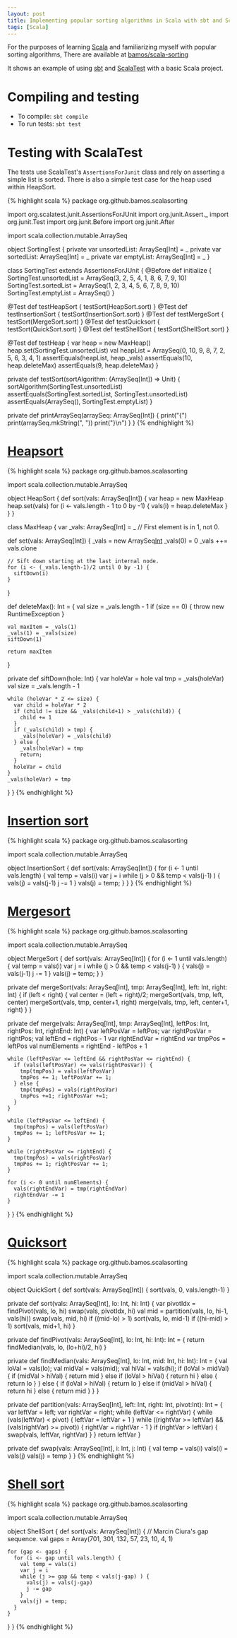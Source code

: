 ```yaml
---
layout: post
title: Implementing popular sorting algorithms in Scala with sbt and ScalaTest
tags: [Scala]
---
```


For the purposes of learning [Scala](http://www.scala-lang.org/)
and familiarizing myself with popular sorting algorithms,
There are available at
[bamos/scala-sorting](https://github.com/bamos/scala-sorting)

It shows an example of using [sbt](http://www.scala-sbt.org/)
and [ScalaTest](http://www.scalatest.org/) with a basic
Scala project.

# Compiling and testing
+ To compile: `sbt compile`
+ To run tests: `sbt test`

# Testing with ScalaTest
The tests use ScalaTest's `AssertionsForJunit` class
and rely on asserting a simple list is sorted.
There is also a simple test case for the heap used
within HeapSort.

{% highlight scala %}
package org.github.bamos.scalasorting

import org.scalatest.junit.AssertionsForJUnit
import org.junit.Assert._
import org.junit.Test
import org.junit.Before
import org.junit.After

import scala.collection.mutable.ArraySeq

object SortingTest {
  private var unsortedList: ArraySeq[Int] = _
  private var sortedList: ArraySeq[Int]   = _
  private var emptyList: ArraySeq[Int]    = _
}

class SortingTest extends AssertionsForJUnit {
  @Before def initialize {
    SortingTest.unsortedList = ArraySeq(3, 2, 5, 4, 1, 8, 6, 7, 9, 10)
    SortingTest.sortedList   = ArraySeq(1, 2, 3, 4, 5, 6, 7, 8, 9, 10)
    SortingTest.emptyList = ArraySeq()
  }

  @Test def testHeapSort      { testSort(HeapSort.sort) }
  @Test def testInsertionSort { testSort(InsertionSort.sort) }
  @Test def testMergeSort     { testSort(MergeSort.sort) }
  @Test def testQuicksort     { testSort(QuickSort.sort) }
  @Test def testShellSort     { testSort(ShellSort.sort) }

  @Test def testHeap {
    var heap = new MaxHeap()
    heap.set(SortingTest.unsortedList)
    val heapList = ArraySeq(0, 10, 9, 8, 7, 2, 5, 6, 3, 4, 1)
    assertEquals(heapList, heap._vals)
    assertEquals(10, heap.deleteMax)
    assertEquals(9, heap.deleteMax)
  }

  private def testSort(sortAlgorithm: (ArraySeq[Int]) => Unit) {
    sortAlgorithm(SortingTest.unsortedList)
    assertEquals(SortingTest.sortedList, SortingTest.unsortedList)
    assertEquals(ArraySeq(), SortingTest.emptyList)
  }

  private def printArraySeq(arraySeq: ArraySeq[Int]) {
    print("{")
    print(arraySeq.mkString(", "))
    print("}\n")
  }
}
{% endhighlight %}

# [Heapsort](http://en.wikipedia.org/wiki/Heapsort)

{% highlight scala %}
package org.github.bamos.scalasorting

import scala.collection.mutable.ArraySeq

object HeapSort {
  def sort(vals: ArraySeq[Int]) {
    var heap = new MaxHeap
    heap.set(vals)
    for (i <- vals.length - 1 to 0 by -1) {
      vals(i) = heap.deleteMax
    }
  }
}

class MaxHeap {
  var _vals: ArraySeq[Int] = _ // First element is in 1, not 0.

  def set(vals: ArraySeq[Int]) {
    _vals = new ArraySeq[Int](1)
    _vals(0) = 0
    _vals ++= vals.clone

    // Sift down starting at the last internal node.
    for (i <- (_vals.length-1)/2 until 0 by -1) {
      siftDown(i)
    }
  }

  def deleteMax(): Int = {
    val size = _vals.length - 1
    if (size == 0) {
      throw new RuntimeException
    }

    val maxItem = _vals(1)
    _vals(1) = _vals(size)
    siftDown(1)

    return maxItem
  }

  private def siftDown(hole: Int) {
    var holeVar = hole
    val tmp = _vals(holeVar)
    val size = _vals.length - 1

    while (holeVar * 2 <= size) {
      var child = holeVar * 2
      if (child != size && _vals(child+1) > _vals(child)) {
        child += 1
      }
      if (_vals(child) > tmp) {
        _vals(holeVar) = _vals(child)
      } else {
        _vals(holeVar) = tmp
        return;
      }
      holeVar = child
    }
    _vals(holeVar) = tmp
  }
}
{% endhighlight %}

# [Insertion sort](http://en.wikipedia.org/wiki/Insertion_sort)
{% highlight scala %}
package org.github.bamos.scalasorting

import scala.collection.mutable.ArraySeq

object InsertionSort {
  def sort(vals: ArraySeq[Int]) {
    for (i <- 1 until vals.length) {
      val temp = vals(i)
      var j = i
      while (j > 0 && temp < vals(j-1) ) {
        vals(j) = vals(j-1)
        j -= 1
      }
      vals(j) = temp;
    }
  }
}
{% endhighlight %}

# [Mergesort](http://en.wikipedia.org/wiki/Merge_sort)
{% highlight scala %}
package org.github.bamos.scalasorting

import scala.collection.mutable.ArraySeq

object MergeSort {
  def sort(vals: ArraySeq[Int]) {
    for (i <- 1 until vals.length) {
      val temp = vals(i)
      var j = i
      while (j > 0 && temp < vals(j-1) ) {
        vals(j) = vals(j-1)
        j -= 1
      }
      vals(j) = temp;
    }
  }

  private def mergeSort(vals: ArraySeq[Int], tmp: ArraySeq[Int],
                        left: Int, right: Int) {
    if (left < right) {
      val center = (left + right)/2;
      mergeSort(vals, tmp, left, center)
      mergeSort(vals, tmp, center+1, right)
      merge(vals, tmp, left, center+1, right)
    }
  }

  private def merge(vals: ArraySeq[Int], tmp: ArraySeq[Int],
                    leftPos: Int, rightPos: Int, rightEnd: Int) {
    var leftPosVar = leftPos; var rightPosVar = rightPos;
    val leftEnd = rightPos - 1
    var rightEndVar = rightEnd
    var tmpPos = leftPos
    val numElements = rightEnd - leftPos + 1

    while (leftPosVar <= leftEnd && rightPosVar <= rightEnd) {
      if (vals(leftPosVar) <= vals(rightPosVar)) {
        tmp(tmpPos) = vals(leftPosVar)
        tmpPos += 1; leftPosVar += 1;
      } else {
        tmp(tmpPos) = vals(rightPosVar)
        tmpPos +=1; rightPosVar +=1;
      }
    }

    while (leftPosVar <= leftEnd) {
      tmp(tmpPos) = vals(leftPosVar)
      tmpPos += 1; leftPosVar += 1;
    }

    while (rightPosVar <= rightEnd) {
      tmp(tmpPos) = vals(rightPosVar)
      tmpPos += 1; rightPosVar += 1;
    }

    for (i <- 0 until numElements) {
      vals(rightEndVar) = tmp(rightEndVar)
      rightEndVar -= 1
    }
  }
}
{% endhighlight %}

# [Quicksort](http://en.wikipedia.org/wiki/Quicksort)
{% highlight scala %}
package org.github.bamos.scalasorting

import scala.collection.mutable.ArraySeq

object QuickSort {
  def sort(vals: ArraySeq[Int]) {
    sort(vals, 0, vals.length-1)
  }

  private def sort(vals: ArraySeq[Int], lo: Int, hi: Int) {
    var pivotIdx = findPivot(vals, lo, hi)
    swap(vals, pivotIdx, hi)
    val mid = partition(vals, lo, hi-1, vals(hi))
    swap(vals, mid, hi)
    if ((mid-lo) > 1) sort(vals,    lo, mid-1)
    if ((hi-mid) > 1) sort(vals, mid+1,    hi)
  }

  private def findPivot(vals: ArraySeq[Int], lo: Int, hi: Int): Int = {
    return findMedian(vals, lo, (lo+hi)/2, hi)
  }

  private def
  findMedian(vals: ArraySeq[Int], lo: Int, mid: Int, hi: Int): Int = {
    val loVal = vals(lo); val midVal = vals(mid); val hiVal = vals(hi);
    if (loVal > midVal) {
      if (midVal > hiVal) {
        return mid
      } else if (loVal > hiVal) {
        return hi
      } else {
        return lo
      }
    } else {
      if (loVal > hiVal) {
        return lo
      } else if (midVal > hiVal) {
        return hi
      } else {
        return mid
      }
    }
  }


  private def
  partition(vals: ArraySeq[Int], left: Int, right: Int, pivot:Int): Int = {
    var leftVar = left; var rightVar = right;
    while (leftVar <= rightVar) {
      while (vals(leftVar) < pivot) {
        leftVar = leftVar + 1
      }
      while ((rightVar >= leftVar) && (vals(rightVar) >= pivot)) {
        rightVar = rightVar - 1
      }
      if (rightVar > leftVar) {
        swap(vals, leftVar, rightVar)
      }
    }
    return leftVar
  }

  private def swap(vals: ArraySeq[Int], i: Int, j: Int) {
    val temp = vals(i)
    vals(i) = vals(j)
    vals(j) = temp
  }
}
{% endhighlight %}

# [Shell sort](http://en.wikipedia.org/wiki/Shell_sort)
{% highlight scala %}
package org.github.bamos.scalasorting

import scala.collection.mutable.ArraySeq

object ShellSort {
  def sort(vals: ArraySeq[Int]) {
    // Marcin Ciura's gap sequence.
    val gaps = Array(701, 301, 132, 57, 23, 10, 4, 1)

    for (gap <- gaps) {
      for (i <- gap until vals.length) {
        val temp = vals(i)
        var j = i
        while (j >= gap && temp < vals(j-gap) ) {
          vals(j) = vals(j-gap)
          j -= gap
        }
        vals(j) = temp;
      }
    }
  }
}
{% endhighlight %}
